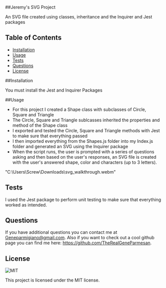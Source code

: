 ##Jeremy's SVG Project

An SVG file created using classes, inheritance and the Inquirer and Jest packages

## Table of Contents

- [Installation](#installation)
- [Usage](#usage)
- [Tests](#tests)
- [Questions](#questions)
- [License](#license)

##Installation

You must install the Jest and Inquirer Packages

##Usage

- For this project I created a Shape class with subclasses of Circle, Square and Triangle
- The Circle, Square and Triangle sublcasses inherited the properties and method of the Shape class
- I exported and tested the Circle, Square and Triangle methods with Jest to make sure that everything passed
- I then imported everything from the Shapes.js folder into my Index.js folder and generated an SVG using the Inquirer package 
- When the script runs, the user is prompted with a series of questions asking and then based on the user's responses, an SVG file is created with the user's answered shape, color and characters (up to 3 letters).

"C:\Users\Screw\Downloads\svg_walkthrough.webm"

## Tests

I used the Jest package to perform unit testing to make sure that everything worked as intended.

## Questions

If you have additional questions you can contact me at Geneparmigiano@gmail.com. Also if you want to check out a cool github page you can find me here: https://github.com/TheRealGeneParmesan.

## License

![MIT](https://img.shields.io/badge/license-MIT-brightgreen)

This project is licensed under the MIT license.
